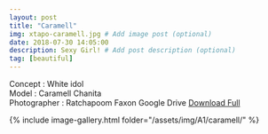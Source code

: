 ```yaml
---
layout: post
title: "Caramell"
img: xtapo-caramell.jpg # Add image post (optional)
date: 2018-07-30 14:05:00
description: Sexy Girl! # Add post description (optional)
tag: [beautiful]
---
```

Concept : White idol  
Model : Caramell Chanita  
Photographer : Ratchapoom Faxon 
Google Drive [Download Full](http://gestyy.com/e0GwCK)         

{% include image-gallery.html folder="/assets/img/A1/caramell/" %}
